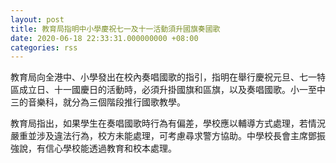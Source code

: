 ```yaml
---
layout: post
title: 教育局指明中小學慶祝七一及十一活動須升國旗奏國歌
date: 2020-06-18 22:33:31.000000000 +08:00
categories: rss
---
```


教育局向全港中、小學發出在校內奏唱國歌的指引，指明在舉行慶祝元旦、七一特區成立日、十一國慶日的活動時，必須升掛國旗和區旗，以及奏唱國歌。小一至中三的音樂科，就分為三個階段推行國歌教學。

教育局指出，如果學生在奏唱國歌時行為有偏差，學校應以輔導方式處理，若情況嚴重並涉及違法行為，校方未能處理，可考慮尋求警方協助。中學校長會主席鄧振強說，有信心學校能透過教育和校本處理。
